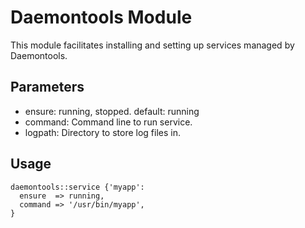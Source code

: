 # Daemontools Module

This module facilitates installing and setting up services managed by Daemontools.

## Parameters

 * ensure: running, stopped. default: running
 * command: Command line to run service.
 * logpath: Directory to store log files in.

## Usage

    daemontools::service {'myapp':
      ensure  => running,
      command => '/usr/bin/myapp',
    }

